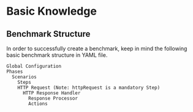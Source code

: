 # Basic Knowledge

## Benchmark Structure

In order to successfully create a benchmark, keep in mind the following basic benchmark structure in YAML file.

```
Global Configuration
Phases
  Scenarios
    Steps
    HTTP Request (Note: httpRequest is a mandatory Step)
      HTTP Response Handler
        Response Processor
        Actions
```